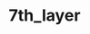 ---
layout: post
title: "7th_layer"
image: https://lh3.googleusercontent.com/d/1_-1TUMMJBD_Ku6Mdo7wzb6DA11ea1W4I
model_count: 10
---